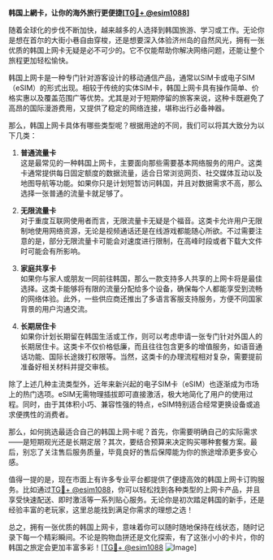 **韩国上網卡，让你的海外旅行更便捷[[TG💪+ @esim1088](https://t.me/s/esim1088)]**

随着全球化的步伐不断加快，越来越多的人选择到韩国旅游、学习或工作。无论你是想在首尔的大街小巷自由穿梭，还是想要深入体验济州岛的自然风光，拥有一张优质的韩国上网卡无疑是必不可少的。它不仅能帮助你解决网络问题，还能让整个旅程更加轻松愉快。

韩国上网卡是一种专门针对游客设计的移动通信产品，通常以SIM卡或电子SIM（eSIM）的形式出现。相较于传统的实体SIM卡，韩国上网卡具有操作简单、价格实惠以及覆盖范围广等优势。尤其是对于短期停留的旅客来说，这种卡既避免了高昂的国际漫游费用，又提供了稳定的网络连接，堪称出行必备神器。

那么，韩国上网卡具体有哪些类型呢？根据用途的不同，我们可以将其大致分为以下几类：

1. **普通流量卡**  
   这是最常见的一种韩国上网卡，主要面向那些需要基本网络服务的用户。这类卡通常提供每日固定额度的数据流量，适合日常浏览网页、社交媒体互动以及地图导航等功能。如果你只是计划短暂访问韩国，并且对数据需求不高，那么选择一张普通的流量卡就足够了。

2. **无限流量卡**  
   对于重度互联网使用者而言，无限流量卡无疑是个福音。这类卡允许用户无限制地使用网络资源，无论是视频通话还是在线游戏都能随心所欲。不过需要注意的是，部分无限流量卡可能会对速度进行限制，在高峰时段或者下载大文件时可能会有所影响。

3. **家庭共享卡**  
   如果你与家人或朋友一同前往韩国，那么一款支持多人共享的上网卡将是最佳选择。这类卡能够将有限的流量分配给多个设备，确保每个人都能享受到流畅的网络体验。此外，一些供应商还推出了多语言客服支持服务，方便不同国家背景的用户沟通交流。

4. **长期居住卡**  
   如果你计划长期留在韩国生活或工作，则可以考虑申请一张专门针对外国人的长期居住卡。这类卡不仅价格低廉，而且往往包含更多的增值服务，如语音通话功能、国际长途拨打权限等。当然，这类卡的办理流程相对复杂，需要提前准备好相关材料并提交审核。

除了上述几种主流类型外，近年来新兴起的电子SIM卡（eSIM）也逐渐成为市场上的热门选项。eSIM无需物理插拔即可直接激活，极大地简化了用户的使用过程。同时，由于其体积小巧、兼容性强的特点，eSIM特别适合经常更换设备或追求便携性的消费者。

那么，如何挑选最适合自己的韩国上网卡呢？首先，你需要明确自己的实际需求——是短期观光还是长期定居？其次，要结合预算来决定购买哪种套餐方案。最后，别忘了关注售后服务质量，毕竟良好的售后保障能为你的旅途增添更多安心感。

值得一提的是，现在市面上有许多专业平台都提供了便捷高效的韩国上网卡订购服务。比如通过[TG💪+ @esim1088](https://t.me/s/esim1088)，你可以轻松找到各种类型的上网卡产品，并且享受快速配送、即时激活等一系列贴心服务。无论你是初次踏足韩国的新手，还是经验丰富的老玩家，这里总能找到满足你需求的理想之选！

总之，拥有一张优质的韩国上网卡，意味着你可以随时随地保持在线状态，随时记录下每一个精彩瞬间。不论是购物血拼还是文化探索，有了这张小小的卡片，你的韩国之旅定会更加丰富多彩！[[TG💪+ @esim1088](https://t.me/s/esim1088) ![Image](https://i.postimg.cc/4NQfJmqS/Snipaste-2025-05-13-00-14-12.png)]